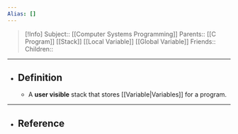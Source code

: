 ```yaml
---
Alias: []
---
```

> [!Info]
> Subject:: [[Computer Systems Programming]]
> Parents:: [[C Program]] [[Stack]] [[Local Variable]] [[Global Variable]]
> Friends:: 
> Children:: 
---
- ## Definition
	- A **user visible** stack that stores [[Variable|Variables]] for a program.
---
- ## Reference